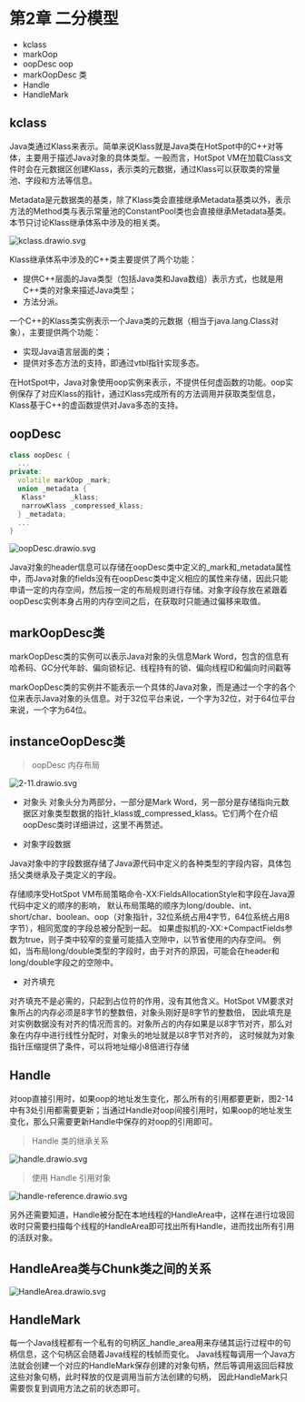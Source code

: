 # 第2章 二分模型

- kclass
- markOop
- oopDesc oop
- markOopDesc 类
- Handle
- HandleMark

## kclass

Java类通过Klass来表示。简单来说Klass就是Java类在HotSpot中的C++对等体，主要用于描述Java对象的具体类型。一般而言，HotSpot VM在加载Class文件时会在元数据区创建Klass，表示类的元数据，通过Klass可以获取类的常量池、字段和方法等信息。

Metadata是元数据类的基类，除了Klass类会直接继承Metadata基类以外，表示方法的Method类与表示常量池的ConstantPool类也会直接继承Metadata基类。本节只讨论Klass继承体系中涉及的相关类。

![kclass.drawio.svg](./images/kclass.drawio.svg)

Klass继承体系中涉及的C++类主要提供了两个功能：

- 提供C++层面的Java类型（包括Java类和Java数组）表示方式，也就是用C++类的对象来描述Java类型；
- 方法分派。

一个C++的Klass类实例表示一个Java类的元数据（相当于java.lang.Class对象），主要提供两个功能：

- 实现Java语言层面的类；
- 提供对多态方法的支持，即通过vtbl指针实现多态。

在HotSpot中，Java对象使用oop实例来表示，不提供任何虚函数的功能。oop实例保存了对应Klass的指针，通过Klass完成所有的方法调用并获取类型信息，Klass基于C++的虚函数提供对Java多态的支持。

## oopDesc

```c++
class oopDesc {
  ...
private:
  volatile markOop _mark;
  union _metadata {
   Klass*      _klass;
   narrowKlass _compressed_klass;
  } _metadata;
  ...
}
```

![oopDesc.drawio.svg](./images/oopDesc.drawio.svg)

Java对象的header信息可以存储在oopDesc类中定义的_mark和_metadata属性中，而Java对象的fields没有在oopDesc类中定义相应的属性来存储，因此只能申请一定的内存空间，然后按一定的布局规则进行存储。对象字段存放在紧跟着oopDesc实例本身占用的内存空间之后，在获取时只能通过偏移来取值。

## markOopDesc类

markOopDesc类的实例可以表示Java对象的头信息Mark Word，包含的信息有哈希码、GC分代年龄、偏向锁标记、线程持有的锁、偏向线程ID和偏向时间戳等

markOopDesc类的实例并不能表示一个具体的Java对象，而是通过一个字的各个位来表示Java对象的头信息。对于32位平台来说，一个字为32位，对于64位平台来说，一个字为64位。

## instanceOopDesc类

> oopDesc 内存布局

![2-11.drawio.svg](./images/oopDesc-layout.drawio.svg)

- 对象头 
 对象头分为两部分，一部分是Mark Word，另一部分是存储指向元数据区对象类型数据的指针_klass或_compressed_klass。它们两个在介绍oopDesc类时详细讲过，这里不再赘述。 

 - 对象字段数据 

 Java对象中的字段数据存储了Java源代码中定义的各种类型的字段内容，具体包括父类继承及子类定义的字段。 
 
 存储顺序受HotSpot VM布局策略命令-XX:FieldsAllocationStyle和字段在Java源代码中定义的顺序的影响，
 默认布局策略的顺序为long/double、int、short/char、boolean、oop（对象指针，32位系统占用4字节，64位系统占用8字节），相同宽度的字段总被分配到一起。 
 如果虚拟机的-XX:+CompactFields参数为true，则子类中较窄的变量可能插入空隙中，以节省使用的内存空间。
 例如，当布局long/double类型的字段时，由于对齐的原因，可能会在header和long/double字段之的空隙中。

- 对齐填充 

对齐填充不是必需的，只起到占位符的作用，没有其他含义。HotSpot VM要求对象所占的内存必须是8字节的整数倍，对象头刚好是8字节的整数倍，
因此填充是对实例数据没有对齐的情况而言的。对象所占的内存如果是以8字节对齐，那么对象在内存中进行线性分配时，对象头的地址就是以8字节对齐的，
这时候就为对象指针压缩提供了条件，可以将地址缩小8倍进行存储


## Handle

对oop直接引用时，如果oop的地址发生变化，那么所有的引用都要更新，图2-14中有3处引用都需要更新；当通过Handle对oop间接引用时，如果oop的地址发生变化，那么只需要更新Handle中保存的对oop的引用即可。

> Handle 类的继承关系

![handle.drawio.svg](./images/handle.drawio.svg)

> 使用 Handle 引用对象

![handle-reference.drawio.svg](./images/handle-reference.drawio.svg)

另外还需要知道，Handle被分配在本地线程的HandleArea中，这样在进行垃圾回收时只需要扫描每个线程的HandleArea即可找出所有Handle，进而找出所有引用的活跃对象。

## HandleArea类与Chunk类之间的关系

![HandleArea.drawio.svg](./images/HandleArea.drawio.svg)

## HandleMark

每一个Java线程都有一个私有的句柄区_handle_area用来存储其运行过程中的句柄信息，这个句柄区会随着Java线程的栈帧而变化。
Java线程每调用一个Java方法就会创建一个对应的HandleMark保存创建的对象句柄，然后等调用返回后释放这些对象句柄，此时释放的仅是调用当前方法创建的句柄，
因此HandleMark只需要恢复到调用方法之前的状态即可。